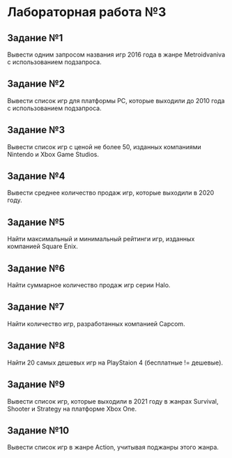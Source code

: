 # Лабораторная работа №3

## Задание №1

Вывести одним запросом названия игр 2016 года в жанре Metroidvaniva с использованием подзапроса.

## Задание №2

Вывести список игр для платформы PC, которые выходили до 2010 года с использованием подзапроса.

## Задание №3

Вывести список игр с ценой не более 50, изданных компаниями Nintendo и Xbox Game Studios.

## Задание №4

Вывести среднее количество продаж игр, которые выходили в 2020 году.

## Задание №5

Найти максимальный и минимальный рейтинги игр, изданных компанией Square Enix.

## Задание №6

Найти суммарное количество продаж игр серии Halo.

## Задание №7

Найти количество игр, разработанных компанией Capcom.

## Задание №8

Найти 20 самых дешевых игр на PlayStaion 4 (бесплатные != дешевые).

## Задание №9

Вывести список игр, которые выходили в 2021 году в жанрах Survival, Shooter и Strategy на платформе Xbox One.

## Задание №10

Вывести список игр в жанре Action, учитывая поджанры этого жанра.
